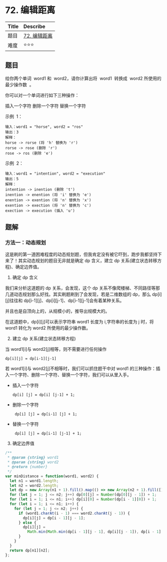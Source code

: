 # 72. 编辑距离

| Title | Describe                                                        |
| :---- | :-------------------------------------------------------------- |
| 题目  | [72. 编辑距离](https://leetcode-cn.com/problems/edit-distance/) |
| 难度  | ⭐⭐⭐                                                          |

## 题目

给你两个单词  word1 和  word2，请你计算出将  word1  转换成  word2 所使用的最少操作数  。

你可以对一个单词进行如下三种操作：

插入一个字符
删除一个字符
替换一个字符

示例  1：

```
输入：word1 = "horse", word2 = "ros"
输出：3
解释：
horse -> rorse (将 'h' 替换为 'r')
rorse -> rose (删除 'r')
rose -> ros (删除 'e')
```

示例  2：

```
输入：word1 = "intention", word2 = "execution"
输出：5
解释：
intention -> inention (删除 't')
inention -> enention (将 'i' 替换为 'e')
enention -> exention (将 'n' 替换为 'x')
exention -> exection (将 'n' 替换为 'c')
exection -> execution (插入 'u')
```

## 题解

### 方法一：动态规划

这是刷的第一道困难程度的动态规划题，但我肯定没有被它吓到，跑步我都坚持下来了！其实动态规划的题目无非就是确定 dp 含义，建立 dp 关系(建立状态转移方程)、确定边界值。

1. 确定 dp 含义

我们来分析这道题的 dp 关系，会发现，这个 dp 关系不像爬楼梯、不同路径等那几道动态规划那么好找。其实刷题刷到了会发现，若是二维数组的 dp，那么 dp[i][j]往往和 dp[i-1][j]、dp[i][j-1]、dp[i-1][j-1]会有着某种关系。

并且也是自顶向上的，从规模小的，推导出规模大的。

在这道题中，dp[i][j]可以表示字符串 word1 长度为 i,字符串的长度为 j 时，将 word1 转化为 word2 所使用的最少操作数。

2. 建立 dp 关系(建立状态转移方程)

当 word1[i]与 word2[j]相等，则不需要进行任何操作

```
dp[i][j] = dp[i-1][j-1]
```

若 word1[i]与 word2[j]不相等时，我们可以抓住题干中对 word1 的三种操作：插入一个字符、删除一个字符、替换一个字符，我们可以从里入手。

- 插入一个字符

  ```
  dp[i] [j] = dp[i] [j-1] + 1;
  ```

- 删除一个字符

  ```
   dp[i] [j] = dp[i-1] [j] + 1;
  ```

- 替换一个字符

  ```
   dp[i] [j] = dp[i-1] [j-1] + 1;
  ```

3. 确定边界值

```javascript
/**
 * @param {string} word1
 * @param {string} word2
 * @return {number}
 */
var minDistance = function(word1, word2) {
  let n1 = word1.length;
  let n2 = word2.length;
  let dp = new Array(n1 + 1).fill().map(() => new Array(n2 + 1).fill([]));
  for (let j = 1; j <= n2; j++) dp[0][j] = Number(dp[0][j - 1]) + 1;
  for (let i = 1; i <= n1; i++) dp[i][0] = Number(dp[i - 1][0]) + 1;
  for (let i = 1; i <= n1; i++) {
    for (let j = 1; j <= n2; j++) {
      if (word1.charAt(i - 1) === word2.charAt(j - 1)) {
        dp[i][j] = dp[i - 1][j - 1];
      } else {
        dp[i][j] =
          Math.min(Math.min(dp[i - 1][j - 1], dp[i][j - 1]), dp[i - 1][j]) + 1;
      }
    }
  }
  return dp[n1][n2];
};
```
